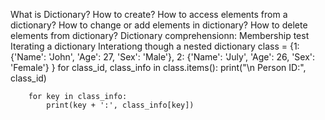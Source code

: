What is Dictionary?
How to create?
How to access elements from a dictionary?
How to change or add elements in dictionary?
How to delete elements from dictionary?
Dictionary comprehensionn:
Membership test
Iterating a dictionary
Interationg though a nested dictionary
    class = {1:{'Name': 'John', 'Age': 27, 'Sex': 'Male'},
			2: {'Name': 'July', 'Age': 26, 'Sex': 'Female'}
			}
	for class_id, class_info in class.items():
		print("\n Person ID:", class_id)

		for key in class_info:
		    print(key + ':', class_info[key])		